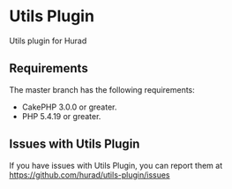 # Utils Plugin

Utils plugin for Hurad

## Requirements

The master branch has the following requirements:

* CakePHP 3.0.0 or greater.
* PHP 5.4.19 or greater.

## Issues with Utils Plugin

If you have issues with Utils Plugin, you can report them at https://github.com/hurad/utils-plugin/issues